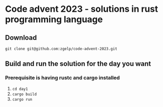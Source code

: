 # Code advent 2023 - solutions in rust programming language


## Download

`git clone git@github.com:zgelp/code-advent-2023.git`

## Build and run the solution for the day you want
### Prerequisite is having rustc and cargo installed

1. `cd day1`
2. `cargo build`
3. `cargo run`
